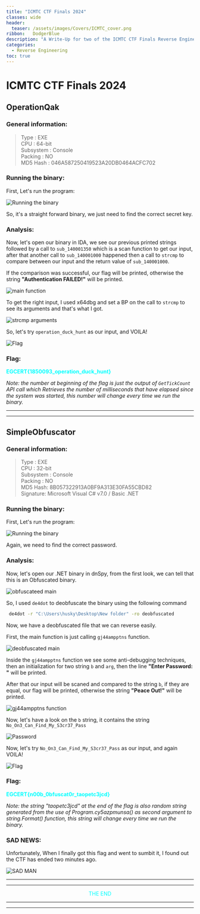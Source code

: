 ```yaml
---
title: "ICMTC CTF Finals 2024"
classes: wide
header:
  teaser: /assets/images/Covers/ICMTC_cover.png
ribbon:   DodgerBlue
description: "A Write-Up for two of the ICMTC CTF Finals Reverse Engineering challenges "
categories:
  - Reverse Engineering
toc: true
---
```


# **ICMTC CTF Finals 2024**
## **OperationQak**
### **General information:**

>Type :  EXE     
CPU :  64-bit      
Subsystem :  Console      
Packing :   NO          
MD5 Hash : 046A587250419523A20DB0464ACFC702


### **Running the binary:**
First, Let's run the program:

![Running the binary](/assets/images/reverse-engineering/ICMTC_finals/running1.png)

So, it's a straight forward binary, we just need to find the correct secret key.

### **Analysis:**
Now, let's open our binary in IDA, we see our previous printed strings followed by a call to `sub_140001350` which is a scan function to get our input, after that another call to `sub_140001000` happened then a call to `strcmp` to compare between our input and the return value of `sub_140001000`.

If the comparison was successful, our flag will be printed, otherwise the string **"Authentication FAILED!"** will be printed.

![main function](/assets/images/reverse-engineering/ICMTC_finals/main1.png)

To get the right input, I used x64dbg and set a BP on the call to `strcmp` to see its arguments and that's what I got.

![strcmp arguments](/assets/images/reverse-engineering/ICMTC_finals/strcmp.png)

So, let's try `operation_duck_hunt` as our input, and VOILA! 

![Flag](/assets/images/reverse-engineering/ICMTC_finals/Flag.png)

### **Flag:**

<span style="color:#00FFFF;">**EGCERT{1850093_operation_duck_hunt}**</span>


*Note: the number at beginning of the flag is just the output of `GetTickCount` API call which Retrieves the number of milliseconds that have elapsed since the system was started, this number will change every time we run the binary.*


___
___



## **SimpleObfuscator**
### **General information:**

>Type :  EXE     
CPU :  32-bit      
Subsystem :  Console      
Packing :   NO          
MD5 Hash: 8B057322913A0BF9A313E30FA55CBD82      
Signature: Microsoft Visual C# v7.0 / Basic .NET

### **Running the binary:**
First, Let's run the program:

![Running the binary](/assets/images/reverse-engineering/ICMTC_finals/running2.png)

Again, we need to find the correct password.

### **Analysis:**

Now, let's open our .NET binary in dnSpy, from the first look, we can tell that this is an Obfuscated binary.

![obfuscateed main](/assets/images/reverse-engineering/ICMTC_finals/main2.png)

So, I used `de4dot` to deobfuscate the binary using the following command

```sh
 de4dot -r "C:\Users\husky\Desktop\New folder" -ro deobfuscated
 ```

Now, we have a deobfuscated file that we can reverse easily.

First, the main function is just calling `gj44ampptns` function.

![deobfuscated main](/assets/images/reverse-engineering/ICMTC_finals/main3.png)

Inside the `gj44ampptns` function we see some anti-debugging techniques, then an initialization for two string `b` and `arg`, then the line **"Enter Password: "**  will be printed.

After that our input will be scaned and compared to the string `b`, if they are equal, our flag will be printed, otherwise the string **"Peace Out!"** will be printed.

![gj44ampptns function](/assets/images/reverse-engineering/ICMTC_finals/gj44ampptns.png)



Now, let's have a look on the `b` string, it contains the string `No_On3_Can_Find_My_S3cr37_Pass`

![Password](/assets/images/reverse-engineering/ICMTC_finals/password.png)

Now, let's try `No_On3_Can_Find_My_S3cr37_Pass` as our input, and again VOILA! 

![Flag](/assets/images/reverse-engineering/ICMTC_finals/Flag-2.png)

### **Flag:**

<span style="color:#00FFFF;">**EGCERT{n00b_0bfuscat0r_taopetc3jcd}**</span>

*Note: the string "taopetc3jcd" at the end of the flag is also random string generated from  the use of Program.cy5azpmunsa() as second argument to  string.Format() function, this string will change every time we run the binary.*

### **SAD NEWS:**

Unfortunately, When I finally got this flag and went to sumbit it, I found out the CTF has ended two minutes ago.

![SAD MAN](/assets/images/reverse-engineering/ICMTC_finals/sad_man.jpeg)


___
___

<p align="center"><span style="color:#00FFFF;">THE END</span></p>


___
___